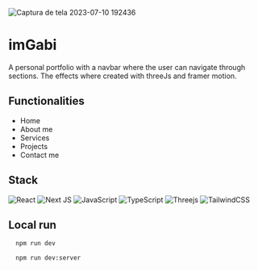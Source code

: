 
![Captura de tela 2023-07-10 192436](https://github.com/gabislera/imGabi/assets/112272723/9c05edea-14cb-4a0b-944f-b743634f0cac)

# imGabi

A personal portfolio with a navbar where the user can navigate through sections. The effects where created with threeJs and framer motion.


## Functionalities

- Home
- About me
- Services
- Projects
- Contact me


## Stack

![React](https://img.shields.io/badge/react-%2320232a.svg?style=for-the-badge&logo=react&logoColor=%2361DAFB)
![Next JS](https://img.shields.io/badge/Next-black?style=for-the-badge&logo=next.js&logoColor=white)
![JavaScript](https://img.shields.io/badge/javascript-%23323330.svg?style=for-the-badge&logo=javascript&logoColor=%23F7DF1E)
![TypeScript](https://img.shields.io/badge/typescript-%23007ACC.svg?style=for-the-badge&logo=typescript&logoColor=white)
![Threejs](https://img.shields.io/badge/threejs-black?style=for-the-badge&logo=three.js&logoColor=white)
![TailwindCSS](https://img.shields.io/badge/tailwindcss-%2338B2AC.svg?style=for-the-badge&logo=tailwind-css&logoColor=white)


## Local run

```bash
  npm run dev
```
```bash
  npm run dev:server
```


